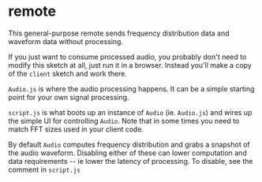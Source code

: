 # remote

This general-purpose remote sends frequency distribution data and waveform data without processing.

If you just want to consume processed audio, you probably don't need to modify this sketch at all, just run it in a browser. Instead you'll make a copy of the `client` sketch and work there.

`Audio.js` is where the audio processing happens. It can be a simple starting point for your own signal processing.

`script.js` is what boots up an instance of `Audio` (ie. `Audio.js`) and wires up the simple UI for controlling `Audio`. Note that in some times you need to match FFT sizes used in your client code.

By default `Audio` computes frequency distribution and grabs a snapshot of the audio waveform. Disabling either of these can lower computation and data requirements -- ie lower the latency of processing. To disable, see the comment in `script.js`

